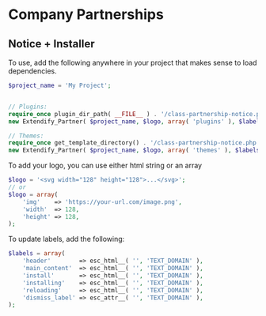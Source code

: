 # Company Partnerships

## Notice + Installer
To use, add the following anywhere in your project that makes sense to load dependencies.
```php
$project_name = 'My Project';


// Plugins:
require_once plugin_dir_path( __FILE__ ) . '/class-partnership-notice.php';
new Extendify_Partner( $project_name, $logo, array( 'plugins' ), $labels );

// Themes:
require_once get_template_directory() . '/class-partnership-notice.php';
new Extendify_Partner( $project_name, $logo, array( 'themes' ), $labels );
 ```

 To add your logo, you can use either html string or an array
```php
$logo = '<svg width="128" height="128">...</svg>';
// or
$logo = array(
    'img'    => 'https://your-url.com/image.png',
    'width'  => 128,
    'height' => 128,
);
```

To update labels, add the following:

```php
$labels = array(
    'header'        => esc_html__( '', 'TEXT_DOMAIN' ),
    'main_content'  => esc_html__( '', 'TEXT_DOMAIN' ),
    'install'       => esc_html__( '', 'TEXT_DOMAIN' ),
    'installing'    => esc_html__( '', 'TEXT_DOMAIN' ),
    'reloading'     => esc_html__( '', 'TEXT_DOMAIN' ),
    'dismiss_label' => esc_attr__( '', 'TEXT_DOMAIN' ),
);
 ```
